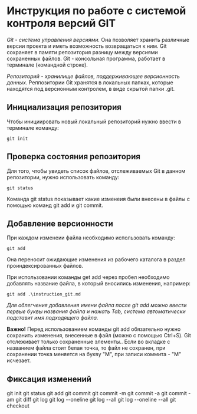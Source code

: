 # **Инструкция по работе с системой контроля версий GIT**

*Git - система управления версиями.* Она позволяет хранить различные версии проекта и иметь возможность возвращаться к ним. Git сохраняет в памяти репозитория разницу между версиями сохраненных файлов. Git - консольная программа, работает в терминале (командной строке).

*Репозиторий - хранилище файлов, поддерживающее версионность данных.* Реппозитории Git хранятся в локальных папках, которые находятся под версионным контролем, в виде скрытой папки .git. 

## Инициализация репозитория

Чтобы инициировать новый локальный репозиторий нужно ввести в терминале команду:

    git init

## Проверка состояния репозитория

Для того, чтобы увидеть список файлов, отслеживаемых Git в данном репозитории, нужно использовать команду:

    git status

Команда git status показывает какие изменеия были внесены в файлы с помощью команд git add и git commit.

## Добавление версионности

При каждом изменеии файла необходимо использовать команду:

    git add

Она переносит ожидающие изменения из рабочего каталога в раздел проиндексированных файлов.

При использовании команды get add через пробел необходимо добавлять название файла, в который вносились изменения, например:

    git add .\instruction_git.md

*Для облегчения добавления имени файла после git add можно ввести первые буквы названия файла и нажать Tab, система автоматически подставит имя подходящего файла.*

**Важно!** Перед использованием команды git add обязательно нужно сохранить изменения, внесенные в файл (можно с помощью Ctrl+S). Git отслеживает только сохраненные элементы.. Если во вкладке с названием файла стоит белая точка, то файл не сохранен, при сохранении точка меняется на букву "М", при записи коммита - "М" исчезает.

## Фиксация изменений


git init
git status
git add
git commit
git commit -m
git commit -a
git commit -am
git diff
git log
git log --oneline
git log --all
git log --oneline --all
git checkout